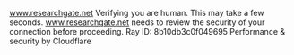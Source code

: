 www.researchgate.net
Verifying you are human. This may take a few seconds.
www.researchgate.net needs to review the security of your connection before proceeding.
Ray ID: 8b10db3c0f049695
Performance & security by Cloudflare